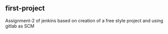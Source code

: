 ## first-project
Assignment-2 of jenkins based on creation of a free style project and using gitlab as SCM
